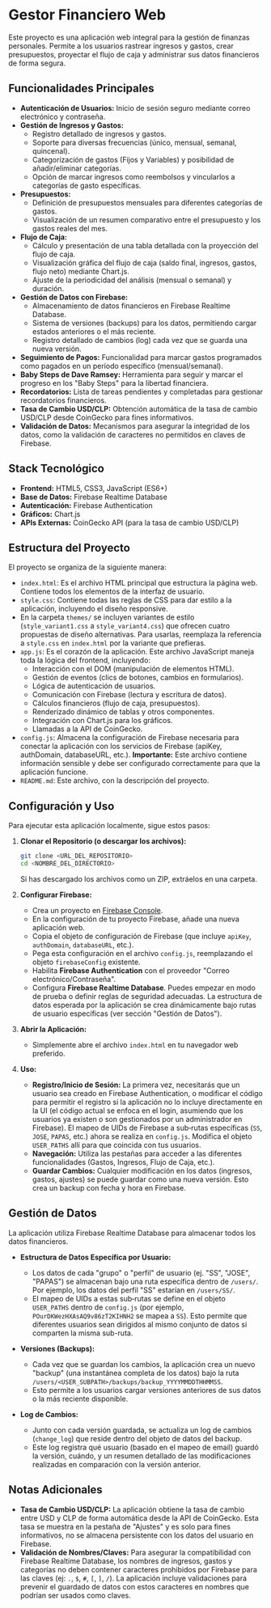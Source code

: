 # Gestor Financiero Web

Este proyecto es una aplicación web integral para la gestión de finanzas personales. Permite a los usuarios rastrear ingresos y gastos, crear presupuestos, proyectar el flujo de caja y administrar sus datos financieros de forma segura.

## Funcionalidades Principales

*   **Autenticación de Usuarios:** Inicio de sesión seguro mediante correo electrónico y contraseña.
*   **Gestión de Ingresos y Gastos:**
    *   Registro detallado de ingresos y gastos.
    *   Soporte para diversas frecuencias (único, mensual, semanal, quincenal).
    *   Categorización de gastos (Fijos y Variables) y posibilidad de añadir/eliminar categorías.
    *   Opción de marcar ingresos como reembolsos y vincularlos a categorías de gasto específicas.
*   **Presupuestos:**
    *   Definición de presupuestos mensuales para diferentes categorías de gastos.
    *   Visualización de un resumen comparativo entre el presupuesto y los gastos reales del mes.
*   **Flujo de Caja:**
    *   Cálculo y presentación de una tabla detallada con la proyección del flujo de caja.
    *   Visualización gráfica del flujo de caja (saldo final, ingresos, gastos, flujo neto) mediante Chart.js.
    *   Ajuste de la periodicidad del análisis (mensual o semanal) y duración.
*   **Gestión de Datos con Firebase:**
    *   Almacenamiento de datos financieros en Firebase Realtime Database.
    *   Sistema de versiones (backups) para los datos, permitiendo cargar estados anteriores o el más reciente.
    *   Registro detallado de cambios (log) cada vez que se guarda una nueva versión.
*   **Seguimiento de Pagos:** Funcionalidad para marcar gastos programados como pagados en un período específico (mensual/semanal).
*   **Baby Steps de Dave Ramsey:** Herramienta para seguir y marcar el progreso en los "Baby Steps" para la libertad financiera.
*   **Recordatorios:** Lista de tareas pendientes y completadas para gestionar recordatorios financieros.
*   **Tasa de Cambio USD/CLP:** Obtención automática de la tasa de cambio USD/CLP desde CoinGecko para fines informativos.
*   **Validación de Datos:** Mecanismos para asegurar la integridad de los datos, como la validación de caracteres no permitidos en claves de Firebase.

## Stack Tecnológico

*   **Frontend:** HTML5, CSS3, JavaScript (ES6+)
*   **Base de Datos:** Firebase Realtime Database
*   **Autenticación:** Firebase Authentication
*   **Gráficos:** Chart.js
*   **APIs Externas:** CoinGecko API (para la tasa de cambio USD/CLP)

## Estructura del Proyecto

El proyecto se organiza de la siguiente manera:

*   `index.html`: Es el archivo HTML principal que estructura la página web. Contiene todos los elementos de la interfaz de usuario.
*   `style.css`: Contiene todas las reglas de CSS para dar estilo a la aplicación, incluyendo el diseño responsive.
*   En la carpeta `themes/` se incluyen variantes de estilo (`style_variant1.css` a `style_variant4.css`) que ofrecen cuatro propuestas de diseño alternativas. Para usarlas, reemplaza la referencia a `style.css` en `index.html` por la variante que prefieras.
*   `app.js`: Es el corazón de la aplicación. Este archivo JavaScript maneja toda la lógica del frontend, incluyendo:
    *   Interacción con el DOM (manipulación de elementos HTML).
    *   Gestión de eventos (clics de botones, cambios en formularios).
    *   Lógica de autenticación de usuarios.
    *   Comunicación con Firebase (lectura y escritura de datos).
    *   Cálculos financieros (flujo de caja, presupuestos).
    *   Renderizado dinámico de tablas y otros componentes.
    *   Integración con Chart.js para los gráficos.
    *   Llamadas a la API de CoinGecko.
*   `config.js`: Almacena la configuración de Firebase necesaria para conectar la aplicación con los servicios de Firebase (apiKey, authDomain, databaseURL, etc.). **Importante:** Este archivo contiene información sensible y debe ser configurado correctamente para que la aplicación funcione.
*   `README.md`: Este archivo, con la descripción del proyecto.

## Configuración y Uso

Para ejecutar esta aplicación localmente, sigue estos pasos:

1.  **Clonar el Repositorio (o descargar los archivos):**
    ```bash
    git clone <URL_DEL_REPOSITORIO>
    cd <NOMBRE_DEL_DIRECTORIO>
    ```
    Si has descargado los archivos como un ZIP, extráelos en una carpeta.

2.  **Configurar Firebase:**
    *   Crea un proyecto en [Firebase Console](https://console.firebase.google.com/).
    *   En la configuración de tu proyecto Firebase, añade una nueva aplicación web.
    *   Copia el objeto de configuración de Firebase (que incluye `apiKey`, `authDomain`, `databaseURL`, etc.).
    *   Pega esta configuración en el archivo `config.js`, reemplazando el objeto `firebaseConfig` existente.
    *   Habilita **Firebase Authentication** con el proveedor "Correo electrónico/Contraseña".
    *   Configura **Firebase Realtime Database**. Puedes empezar en modo de prueba o definir reglas de seguridad adecuadas. La estructura de datos esperada por la aplicación se crea dinámicamente bajo rutas de usuario específicas (ver sección "Gestión de Datos").

3.  **Abrir la Aplicación:**
    *   Simplemente abre el archivo `index.html` en tu navegador web preferido.

4.  **Uso:**
    *   **Registro/Inicio de Sesión:** La primera vez, necesitarás que un usuario sea creado en Firebase Authentication, o modificar el código para permitir el registro si la aplicación no lo incluye directamente en la UI (el código actual se enfoca en el login, asumiendo que los usuarios ya existen o son gestionados por un administrador en Firebase). El mapeo de UIDs de Firebase a sub‑rutas específicas (`SS`, `JOSE`, `PAPAS`, etc.) ahora se realiza en `config.js`. Modifica el objeto `USER_PATHS` allí para que coincida con tus usuarios.
    *   **Navegación:** Utiliza las pestañas para acceder a las diferentes funcionalidades (Gastos, Ingresos, Flujo de Caja, etc.).
    *   **Guardar Cambios:** Cualquier modificación en los datos (ingresos, gastos, ajustes) se puede guardar como una nueva versión. Esto crea un backup con fecha y hora en Firebase.

## Gestión de Datos

La aplicación utiliza Firebase Realtime Database para almacenar todos los datos financieros.

*   **Estructura de Datos Específica por Usuario:**
    *   Los datos de cada "grupo" o "perfil" de usuario (ej. "SS", "JOSE", "PAPAS") se almacenan bajo una ruta específica dentro de `/users/`. Por ejemplo, los datos del perfil "SS" estarían en `/users/SS/`.
    *   El mapeo de UIDs a estas sub‑rutas se define en el objeto `USER_PATHS` dentro de `config.js` (por ejemplo, `POurDKWezHXAsAQ9v86zT2KIHNH2` se mapea a `SS`). Esto permite que diferentes usuarios sean dirigidos al mismo conjunto de datos si comparten la misma sub-ruta.

*   **Versiones (Backups):**
    *   Cada vez que se guardan los cambios, la aplicación crea un nuevo "backup" (una instantánea completa de los datos) bajo la ruta `/users/<USER_SUBPATH>/backups/backup_YYYYMMDDTHHMMSS`.
    *   Esto permite a los usuarios cargar versiones anteriores de sus datos o la más reciente disponible.

*   **Log de Cambios:**
    *   Junto con cada versión guardada, se actualiza un log de cambios (`change_log`) que reside dentro del objeto de datos del backup.
    *   Este log registra qué usuario (basado en el mapeo de email) guardó la versión, cuándo, y un resumen detallado de las modificaciones realizadas en comparación con la versión anterior.

## Notas Adicionales

*   **Tasa de Cambio USD/CLP:** La aplicación obtiene la tasa de cambio entre USD y CLP de forma automática desde la API de CoinGecko. Esta tasa se muestra en la pestaña de "Ajustes" y es solo para fines informativos, no se almacena persistente con los datos del usuario en Firebase.
*   **Validación de Nombres/Claves:** Para asegurar la compatibilidad con Firebase Realtime Database, los nombres de ingresos, gastos y categorías no deben contener caracteres prohibidos por Firebase para las claves (ej: `.`, `$`, `#`, `[`, `]`, `/`). La aplicación incluye validaciones para prevenir el guardado de datos con estos caracteres en nombres que podrían ser usados como claves.
